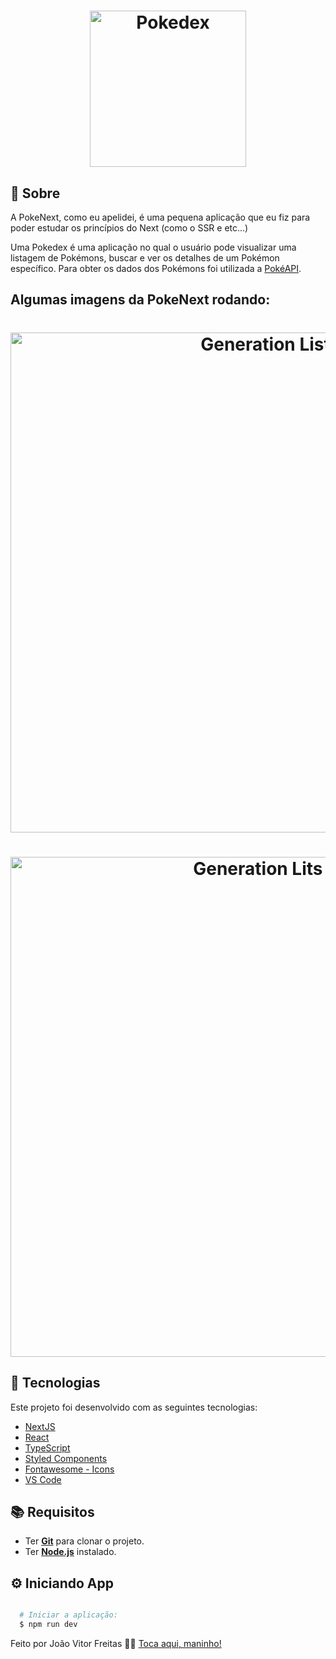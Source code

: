 <h1 align="center">
  <img alt="Pokedex" src="https://ik.imagekit.io/hwyksvj4iv/pokedex_N_WgWrJK0s.png" width="250px" />
</h1>

<!--<p align="center">
  <img alt="GitHub top language" src="https://img.shields.io/github/languages/top/MatheusPires99/pokedex">
  <img alt="GitHub language count" src="https://img.shields.io/github/languages/count/MatheusPires99/pokedex">
  <img alt="Stars" src="https://img.shields.io/github/stars/MatheusPires99/pokedex">
  <img alt="Repository Size" src="https://img.shields.io/github/repo-size/MatheusPires99/pokedex">
</p>

<p align="center">
  <a href="#page_with_curl-sobre">Sobre</a>&nbsp;&nbsp;&nbsp;|&nbsp;&nbsp;&nbsp;
  <a href="#hammer-iniciando-mobile">Tecnologias</a>
  &nbsp;&nbsp;&nbsp;|&nbsp;&nbsp;&nbsp;
  <a href="#books-requisitos">Requisitos</a>&nbsp;&nbsp;&nbsp;|&nbsp;&nbsp;&nbsp;
  <a href="#rocket-começando">Começando</a>&nbsp;&nbsp;&nbsp;|&nbsp;&nbsp;&nbsp;
  <a href="#thought_balloon-começando">Inspiração</a>
</p>-->

<!--<h1 align="center">
  <img alt="Pokedex" src="https://imgur.com/gallery/RVcHdGB" width="250px" />
</h1>-->

## :page_with_curl: Sobre
A PokeNext, como eu apelidei, é uma pequena aplicação que eu fiz para poder estudar os princípios do Next (como o SSR e etc...)

Uma Pokedex é uma aplicação no qual o usuário pode visualizar uma listagem de Pokémons, buscar e ver os detalhes de um Pokémon específico. Para obter os dados dos Pokémons foi utilizada a [PokéAPI](https://pokeapi.co/).

## Algumas imagens da PokeNext rodando:

<h1 align="center">
  <img alt="Generation List" src="https://cdn.discordapp.com/attachments/903451639724273694/903451919333347379/unknown.png" width="800px" />
</h1>
<h1 align="center">
  <img alt="Generation Lits 2" src="https://cdn.discordapp.com/attachments/903451639724273694/903452411883028480/unknown.png" width="800px" />
</h1>

## :hammer: Tecnologias

Este projeto foi desenvolvido com as seguintes tecnologias:

- [NextJS](https://nextjs.org)
- [React](https://pt-br.reactjs.org)
- [TypeScript](https://www.typescriptlang.org/)
- [Styled Components](https://styled-components.com/)
- [Fontawesome - Icons](https://fontawesome.com/v5.15/how-to-use/on-the-web/using-with/react)
- [VS Code](https://code.visualstudio.com/)

## :books: Requisitos
- Ter [**Git**](https://git-scm.com/) para clonar o projeto.
- Ter [**Node.js**](https://nodejs.org/en/) instalado.

## :gear: Iniciando App
```bash

  # Iniciar a aplicação:
  $ npm run dev
```

Feito por João Vitor Freitas 👋🏻 [Toca aqui, maninho!](https://github.com/Jwmffreitas)
